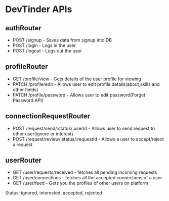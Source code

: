 # DevTinder APIs

## authRouter
- POST /signup   - Saves data from signup into DB
- POST /login    - Logs in the user
- POST /logout   - Logs out the user

## profileRouter
- GET /profile/view   - Gets details of the user profile for viewing
- PATCH /profile/edit   - Allows user to edit profile details(about,skills and other fields)
- PATCH /profile/password  - Allows user to edit password(Forget Password API)

## connectionRequestRouter
- POST /request/send/:status/:userId - Allows user to send request to other user(ignore or interest)
- POST /request/review/:status/:requestId  - Allows a user to accept/reject a request

## userRouter
- GET /user/requests/received - fetches all pending incoming requests
- GET /user/connections - fetches all the accepted connections of a user
- GET /user/feed - Gets you the profiles of other users on platform


Status: ignored, interested, accepted, rejected
